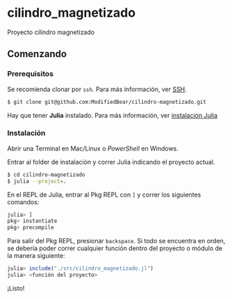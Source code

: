 # cilindro_magnetizado
Proyecto cilindro magnetizado

## Comenzando
### Prerequisitos

Se recomienda clonar por `ssh`. Para más información, ver [SSH](https://docs.github.com/en/authentication/connecting-to-github-with-ssh).

```sh
$ git clone git@github.com:ModifiedBear/cilindro-magnetizado.git
```

Hay que tener **Julia** instalado. Para más información, ver [instalación Julia](https://julialang.org/downloads/)

### Instalación

Abrir una Terminal en Mac/Linux o *PowerShell* en Windows.

Entrar al folder de instalación y correr Julia indicando el proyecto actual.
```sh
$ cd cilindro-magnetizado
$ julia --project=.
```
En el REPL de Julia, entrar al Pkg REPL con `]` y correr los siguientes comandos:
```julia
julia> ]
pkg> instantiate
pkg> precompile
```
Para salir del Pkg REPL, presionar `backspace`. Si todo se encuentra en orden, se debería poder correr cualquier función dentro del proyecto o módulo de la manera siguiente:
```julia
julia> include("./src/cilindro_magnetizado.jl")
julia> <función del proyecto>
```

¡Listo!
